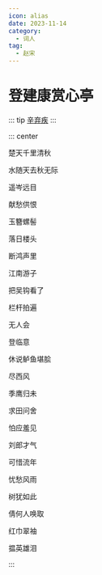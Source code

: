 ```yaml
---
icon: alias
date: 2023-11-14
category:
  - 词人
tag:
  - 赵宋
---
```


# 登建康赏心亭

<!-- more -->

::: tip
[辛弃疾](../../诗人/辛弃疾.md)
:::

::: center 

楚天千里清秋

水随天去秋无际

遥岑远目

献愁供恨

玉簪螺髻

落日楼头

断鸿声里

江南游子

把吴钩看了

栏杆拍遍

无人会

登临意


休说鲈鱼堪脍

尽西风

季鹰归未

求田问舍

怕应羞见

刘郎才气

可惜流年

忧愁风雨

树犹如此

倩何人唤取

红巾翠袖

揾英雄泪

:::
